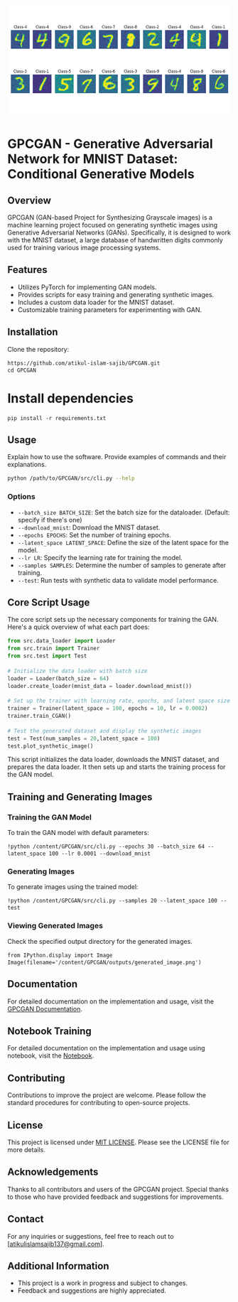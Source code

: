 ![GPCGAN](./outputs/synthetic_image_gray.png)

# GPCGAN - Generative Adversarial Network for MNIST Dataset: Conditional Generative Models

## Overview

GPCGAN (GAN-based Project for Synthesizing Grayscale images) is a machine learning project focused on generating synthetic images using Generative Adversarial Networks (GANs). Specifically, it is designed to work with the MNIST dataset, a large database of handwritten digits commonly used for training various image processing systems.

## Features

- Utilizes PyTorch for implementing GAN models.
- Provides scripts for easy training and generating synthetic images.
- Includes a custom data loader for the MNIST dataset.
- Customizable training parameters for experimenting with GAN.

## Installation

Clone the repository:

```
https://github.com/atikul-islam-sajib/GPCGAN.git
cd GPCGAN
```

# Install dependencies

```
pip install -r requirements.txt
```

## Usage

Explain how to use the software. Provide examples of commands and their explanations.

```bash
python /path/to/GPCGAN/src/cli.py --help
```

### Options

- `--batch_size BATCH_SIZE`: Set the batch size for the dataloader. (Default: specify if there's one)
- `--download_mnist`: Download the MNIST dataset.
- `--epochs EPOCHS`: Set the number of training epochs.
- `--latent_space LATENT_SPACE`: Define the size of the latent space for the model.
- `--lr LR`: Specify the learning rate for training the model.
- `--samples SAMPLES`: Determine the number of samples to generate after training.
- `--test`: Run tests with synthetic data to validate model performance.

## Core Script Usage

The core script sets up the necessary components for training the GAN. Here's a quick overview of what each part does:

```python
from src.data_loader import Loader
from src.train import Trainer
from src.test import Test

# Initialize the data loader with batch size
loader = Loader(batch_size = 64)
loader.create_loader(mnist_data = loader.download_mnist())

# Set up the trainer with learning rate, epochs, and latent space size
trainer = Trainer(latent_space = 100, epochs = 10, lr = 0.0002)
trainer.train_CGAN()

# Test the generated dataset and display the synthetic images
test = Test(num_samples = 20,latent_space = 100)
test.plot_synthetic_image()
```

This script initializes the data loader, downloads the MNIST dataset, and prepares the data loader. It then sets up and starts the training process for the GAN model.

## Training and Generating Images

### Training the GAN Model

To train the GAN model with default parameters:

```
!python /content/GPCGAN/src/cli.py --epochs 30 --batch_size 64 --latent_space 100 --lr 0.0001 --download_mnist
```

### Generating Images

To generate images using the trained model:

```
!python /content/GPCGAN/src/cli.py --samples 20 --latent_space 100 --test
```

### Viewing Generated Images

Check the specified output directory for the generated images.

```
from IPython.display import Image
Image(filename='/content/GPCGAN/outputs/generated_image.png')
```

## Documentation

For detailed documentation on the implementation and usage, visit the [GPCGAN Documentation](https://atikul-islam-sajib.github.io/GPDSG-deploy/).

## Notebook Training

For detailed documentation on the implementation and usage using notebook, visit the [Notebook](./notebooks/ModelTrain-CGAN.ipynb).

## Contributing

Contributions to improve the project are welcome. Please follow the standard procedures for contributing to open-source projects.

## License

This project is licensed under [MIT LICENSE](./LICENSE). Please see the LICENSE file for more details.

## Acknowledgements

Thanks to all contributors and users of the GPCGAN project. Special thanks to those who have provided feedback and suggestions for improvements.

## Contact

For any inquiries or suggestions, feel free to reach out to [atikulislamsajib137@gmail.com].

## Additional Information

- This project is a work in progress and subject to changes.
- Feedback and suggestions are highly appreciated.
